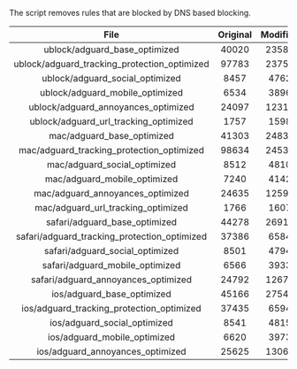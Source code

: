 The script removes rules that are blocked by DNS based blocking.


| File | Original | Modified |
|:----:|:-----:|:-----:|
| ublock/adguard_base_optimized | 40020 | 23583 |
| ublock/adguard_tracking_protection_optimized | 97783 | 23753 |
| ublock/adguard_social_optimized | 8457 | 4762 |
| ublock/adguard_mobile_optimized | 6534 | 3896 |
| ublock/adguard_annoyances_optimized | 24097 | 12311 |
| ublock/adguard_url_tracking_optimized | 1757 | 1598 |
| mac/adguard_base_optimized | 41303 | 24833 |
| mac/adguard_tracking_protection_optimized | 98634 | 24531 |
| mac/adguard_social_optimized | 8512 | 4810 |
| mac/adguard_mobile_optimized | 7240 | 4142 |
| mac/adguard_annoyances_optimized | 24635 | 12598 |
| mac/adguard_url_tracking_optimized | 1766 | 1607 |
| safari/adguard_base_optimized | 44278 | 26919 |
| safari/adguard_tracking_protection_optimized | 37386 | 6584 |
| safari/adguard_social_optimized | 8501 | 4794 |
| safari/adguard_mobile_optimized | 6566 | 3933 |
| safari/adguard_annoyances_optimized | 24792 | 12678 |
| ios/adguard_base_optimized | 45166 | 27541 |
| ios/adguard_tracking_protection_optimized | 37435 | 6594 |
| ios/adguard_social_optimized | 8541 | 4815 |
| ios/adguard_mobile_optimized | 6620 | 3973 |
| ios/adguard_annoyances_optimized | 25625 | 13064 |
